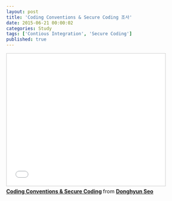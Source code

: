 ```yaml
---
layout: post
title: 'Coding Conventions & Secure Coding 조사'
date: 2015-06-21 00:00:02
categories: Study
tags: ['Contious Integration', 'Secure Coding']
published: true
---
```


<iframe src="//www.slideshare.net/slideshow/embed_code/key/gDVvwDRl8aZuYd" width="425" height="355" frameborder="0" marginwidth="0" marginheight="0" scrolling="no" style="border:1px solid #CCC; border-width:1px; margin-bottom:5px; max-width: 100%;" allowfullscreen> </iframe> <div style="margin-bottom:5px"> <strong> <a href="//www.slideshare.net/DonghyunSeo3/ss-49635823" title="Coding Conventions &amp; Secure Coding" target="_blank">Coding Conventions &amp; Secure Coding</a> </strong> from <strong><a href="//www.slideshare.net/DonghyunSeo3" target="_blank">Donghyun Seo</a></strong> </div>

